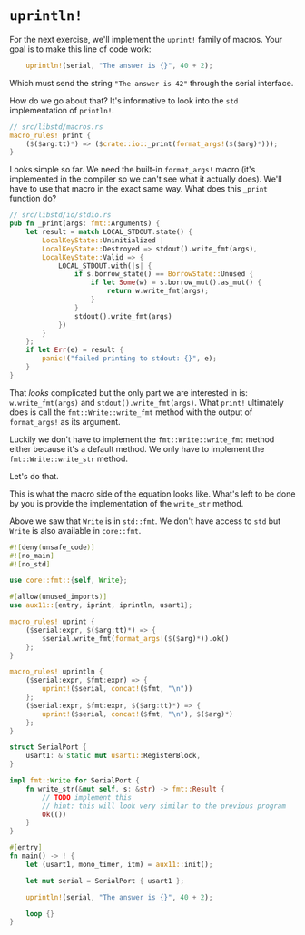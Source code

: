 # `uprintln!`

For the next exercise, we'll implement the `uprint!` family of macros. Your goal is to make this
line of code work:

``` rust
    uprintln!(serial, "The answer is {}", 40 + 2);
```

Which must send the string `"The answer is 42"` through the serial interface.

How do we go about that? It's informative to look into the `std` implementation of `println!`.

``` rust
// src/libstd/macros.rs
macro_rules! print {
    ($($arg:tt)*) => ($crate::io::_print(format_args!($($arg)*)));
}
```

Looks simple so far. We need the built-in `format_args!` macro (it's implemented in the compiler so we
can't see what it actually does). We'll have to use that macro in the exact same way. What does this
`_print` function do?

``` rust
// src/libstd/io/stdio.rs
pub fn _print(args: fmt::Arguments) {
    let result = match LOCAL_STDOUT.state() {
        LocalKeyState::Uninitialized |
        LocalKeyState::Destroyed => stdout().write_fmt(args),
        LocalKeyState::Valid => {
            LOCAL_STDOUT.with(|s| {
                if s.borrow_state() == BorrowState::Unused {
                    if let Some(w) = s.borrow_mut().as_mut() {
                        return w.write_fmt(args);
                    }
                }
                stdout().write_fmt(args)
            })
        }
    };
    if let Err(e) = result {
        panic!("failed printing to stdout: {}", e);
    }
}
```

That *looks* complicated but the only part we are interested in is: `w.write_fmt(args)` and
`stdout().write_fmt(args)`. What `print!` ultimately does is call the `fmt::Write::write_fmt` method
with the output of `format_args!` as its argument.

Luckily we don't have to implement the `fmt::Write::write_fmt` method either because it's a default
method. We only have to implement the `fmt::Write::write_str` method.

Let's do that.

This is what the macro side of the equation looks like. What's left to be done by you is provide the
implementation of the `write_str` method.

Above we saw that `Write` is in `std::fmt`. We don't have access to `std` but `Write` is also
available in `core::fmt`.

``` rust
#![deny(unsafe_code)]
#![no_main]
#![no_std]

use core::fmt::{self, Write};

#[allow(unused_imports)]
use aux11::{entry, iprint, iprintln, usart1};

macro_rules! uprint {
    ($serial:expr, $($arg:tt)*) => {
        $serial.write_fmt(format_args!($($arg)*)).ok()
    };
}

macro_rules! uprintln {
    ($serial:expr, $fmt:expr) => {
        uprint!($serial, concat!($fmt, "\n"))
    };
    ($serial:expr, $fmt:expr, $($arg:tt)*) => {
        uprint!($serial, concat!($fmt, "\n"), $($arg)*)
    };
}

struct SerialPort {
    usart1: &'static mut usart1::RegisterBlock,
}

impl fmt::Write for SerialPort {
    fn write_str(&mut self, s: &str) -> fmt::Result {
        // TODO implement this
        // hint: this will look very similar to the previous program
        Ok(())
    }
}

#[entry]
fn main() -> ! {
    let (usart1, mono_timer, itm) = aux11::init();

    let mut serial = SerialPort { usart1 };

    uprintln!(serial, "The answer is {}", 40 + 2);

    loop {}
}
```
